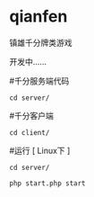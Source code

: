 # qianfen
镇雄千分牌类游戏

开发中......


#千分服务端代码

    cd server/

#千分客户端

    cd client/
    
#运行 [ Linux下 ]
        
    cd server/
        
    php start.php start